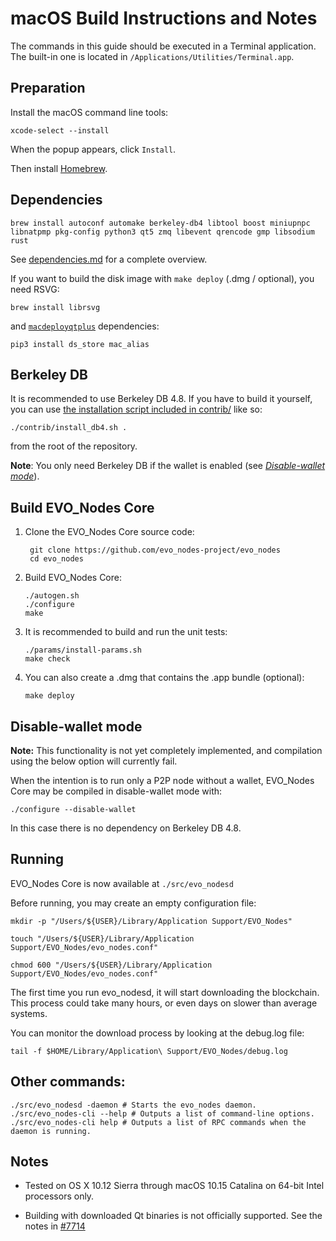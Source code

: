 macOS Build Instructions and Notes
====================================
The commands in this guide should be executed in a Terminal application.
The built-in one is located in `/Applications/Utilities/Terminal.app`.

Preparation
-----------
Install the macOS command line tools:

`xcode-select --install`

When the popup appears, click `Install`.

Then install [Homebrew](https://brew.sh).

Dependencies
----------------------

    brew install autoconf automake berkeley-db4 libtool boost miniupnpc libnatpmp pkg-config python3 qt5 zmq libevent qrencode gmp libsodium rust

See [dependencies.md](dependencies.md) for a complete overview.

If you want to build the disk image with `make deploy` (.dmg / optional), you need RSVG:

    brew install librsvg

and [`macdeployqtplus`](../contrib/macdeploy/README.md) dependencies:
```shell
pip3 install ds_store mac_alias
```

Berkeley DB
-----------
It is recommended to use Berkeley DB 4.8. If you have to build it yourself,
you can use [the installation script included in contrib/](/contrib/install_db4.sh)
like so:

```shell
./contrib/install_db4.sh .
```

from the root of the repository.

**Note**: You only need Berkeley DB if the wallet is enabled (see [*Disable-wallet mode*](/doc/build-osx.md#disable-wallet-mode)).

Build EVO_Nodes Core
------------------------

1. Clone the EVO_Nodes Core source code:

        git clone https://github.com/evo_nodes-project/evo_nodes
        cd evo_nodes

2.  Build EVO_Nodes Core:

        ./autogen.sh
        ./configure
        make

3.  It is recommended to build and run the unit tests:

        ./params/install-params.sh
        make check

4.  You can also create a .dmg that contains the .app bundle (optional):

        make deploy

Disable-wallet mode
--------------------
**Note:** This functionality is not yet completely implemented, and compilation using the below option will currently fail.

When the intention is to run only a P2P node without a wallet, EVO_Nodes Core may be compiled in
disable-wallet mode with:

    ./configure --disable-wallet

In this case there is no dependency on Berkeley DB 4.8.

Running
-------

EVO_Nodes Core is now available at `./src/evo_nodesd`

Before running, you may create an empty configuration file:

    mkdir -p "/Users/${USER}/Library/Application Support/EVO_Nodes"

    touch "/Users/${USER}/Library/Application Support/EVO_Nodes/evo_nodes.conf"

    chmod 600 "/Users/${USER}/Library/Application Support/EVO_Nodes/evo_nodes.conf"

The first time you run evo_nodesd, it will start downloading the blockchain. This process could take many hours, or even days on slower than average systems.

You can monitor the download process by looking at the debug.log file:

    tail -f $HOME/Library/Application\ Support/EVO_Nodes/debug.log

Other commands:
-------

    ./src/evo_nodesd -daemon # Starts the evo_nodes daemon.
    ./src/evo_nodes-cli --help # Outputs a list of command-line options.
    ./src/evo_nodes-cli help # Outputs a list of RPC commands when the daemon is running.

Notes
-----

* Tested on OS X 10.12 Sierra through macOS 10.15 Catalina on 64-bit Intel processors only.

* Building with downloaded Qt binaries is not officially supported. See the notes in [#7714](https://github.com/bitcoin/bitcoin/issues/7714)
